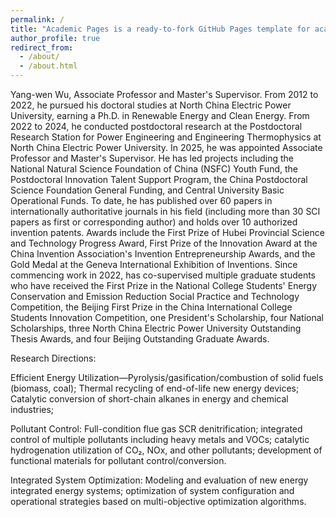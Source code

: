 ```yaml
---
permalink: /
title: "Academic Pages is a ready-to-fork GitHub Pages template for academic personal websites"
author_profile: true
redirect_from: 
  - /about/
  - /about.html
---
```

Yang-wen Wu, Associate Professor and Master's Supervisor. From 2012 to 2022, he pursued his doctoral studies at North China Electric Power University, earning a Ph.D. in Renewable Energy and Clean Energy. From 2022 to 2024, he conducted postdoctoral research at the Postdoctoral Research Station for Power Engineering and Engineering Thermophysics at North China Electric Power University. In 2025, he was appointed Associate Professor and Master's Supervisor. He has led projects including the National Natural Science Foundation of China (NSFC) Youth Fund, the Postdoctoral Innovation Talent Support Program, the China Postdoctoral Science Foundation General Funding, and Central University Basic Operational Funds. To date, he has published over 60 papers in internationally authoritative journals in his field (including more than 30 SCI papers as first or corresponding author) and holds over 10 authorized invention patents. Awards include the First Prize of Hubei Provincial Science and Technology Progress Award, First Prize of the Innovation Award at the China Invention Association's Invention Entrepreneurship Awards, and the Gold Medal at the Geneva International Exhibition of Inventions. Since commencing work in 2022, has co-supervised multiple graduate students who have received the First Prize in the National College Students' Energy Conservation and Emission Reduction Social Practice and Technology Competition, the Beijing First Prize in the China International College Students Innovation Competition, one President's Scholarship, four National Scholarships, three North China Electric Power University Outstanding Thesis Awards, and four Beijing Outstanding Graduate Awards.

Research Directions:

Efficient Energy Utilization—Pyrolysis/gasification/combustion of solid fuels (biomass, coal); Thermal recycling of end-of-life new energy devices; Catalytic conversion of short-chain alkanes in energy and chemical industries;

Pollutant Control:
Full-condition flue gas SCR denitrification; integrated control of multiple pollutants including heavy metals and VOCs; catalytic hydrogenation utilization of CO₂, NOx, and other pollutants; development of functional materials for pollutant control/conversion.

Integrated System Optimization:
Modeling and evaluation of new energy integrated energy systems; optimization of system configuration and operational strategies based on multi-objective optimization algorithms.


